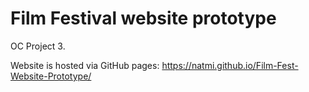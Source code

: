 # Film Festival website prototype
OC Project 3.

Website is hosted via GitHub pages: https://natmi.github.io/Film-Fest-Website-Prototype/
